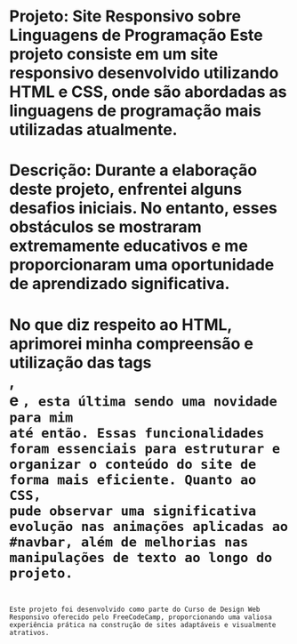 Projeto: Site Responsivo sobre Linguagens de Programação
Este projeto consiste em um site responsivo desenvolvido utilizando HTML e CSS, onde são abordadas as linguagens de programação mais utilizadas atualmente.
=

Descrição:
Durante a elaboração deste projeto, enfrentei alguns desafios iniciais. No entanto, esses obstáculos se mostraram extremamente educativos e me proporcionaram uma oportunidade de aprendizado significativa.
=

No que diz respeito ao HTML, aprimorei minha compreensão e utilização das tags <section>, <nav> e <code>, esta última sendo uma novidade para mim até então. Essas funcionalidades foram essenciais para estruturar e organizar o conteúdo do site de forma mais eficiente.
Quanto ao CSS, pude observar uma significativa evolução nas animações aplicadas ao #navbar, além de melhorias nas manipulações de texto ao longo do projeto.
=

Este projeto foi desenvolvido como parte do Curso de Design Web Responsivo oferecido pelo FreeCodeCamp, proporcionando uma valiosa experiência prática na construção de sites adaptáveis e visualmente atrativos.
